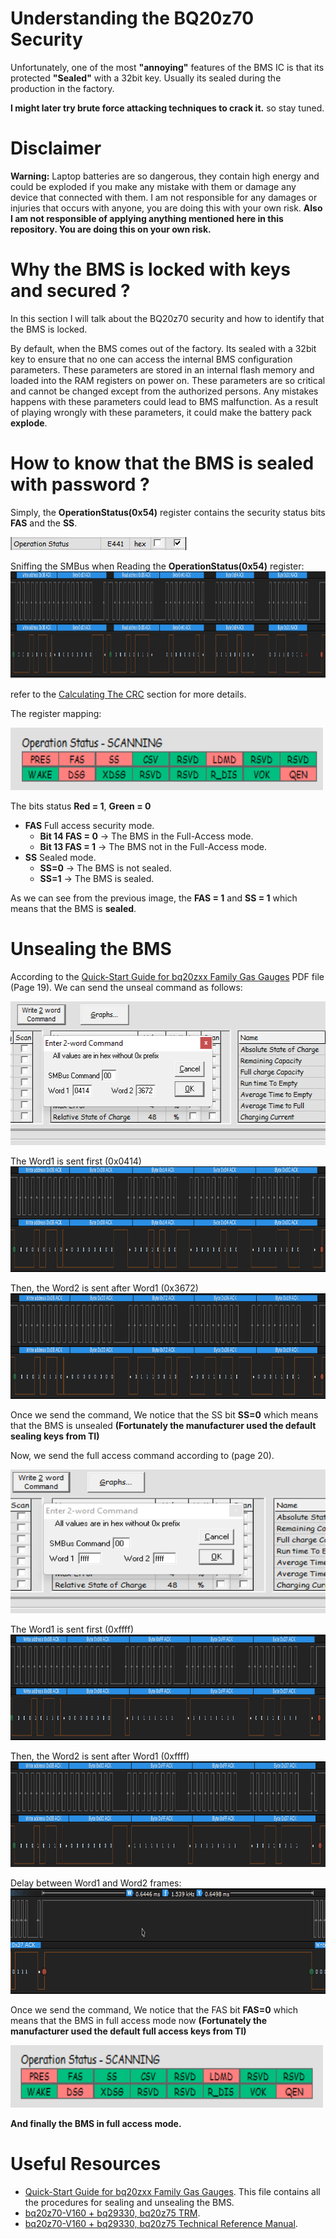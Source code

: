 # Understanding the BQ20z70 Security

Unfortunately, one of the most **"annoying"** features of the BMS IC is that its protected **"Sealed"** with a 32bit key. Usually its sealed during the production in the factory.

**I might later try brute force attacking techniques to crack it.** so stay tuned.

# Disclaimer
**Warning:** Laptop batteries are so dangerous, they contain high energy and could be exploded if you make any mistake with them or damage any device that connected with them. I am not responsible for any damages or injuries that occurs with anyone, you are doing this with your own risk.
**Also I am not responsible of applying anything mentioned here in this repository. You are doing this on your own risk.**

# Why the BMS is locked with keys and secured ?
In this section I will talk about the BQ20z70 security and how to identify that the BMS is locked.

By default, when the BMS comes out of the factory. Its sealed with a 32bit key to ensure that no one can access the internal BMS configuration parameters. These parameters are stored in an internal flash memory and loaded into the RAM registers on power on. These parameters are so critical and cannot be changed except from the authorized persons. Any mistakes happens with these parameters could lead to BMS malfunction. As a result of playing wrongly with these parameters, it could make the battery pack **explode**.

# How to know that the BMS is sealed with password ?

Simply, the **OperationStatus(0x54)** register contains the security status bits **FAS** and the **SS**.

<img src="./Pictures/OperationStatus_Sealed_Value.png" width="282" height="21">

Sniffing the SMBus when Reading the **OperationStatus(0x54)** register:
<img src="./Pictures/OperationStatus_Sniffing.png" width="1383" height="171">

refer to the [Calculating The CRC](../README.md#calculating-the-crc) section for more details.

The register mapping:

<img src="./Pictures/OperationStatus_Sealed.png" width="500" height="100">

The bits status **Red = 1**, **Green = 0**

* **FAS** Full access security mode.
    * **Bit 14 FAS = 0** &rarr; The BMS in the Full-Access mode.
    * **Bit 13 FAS = 1** &rarr; The BMS not in the Full-Access mode.
* **SS** Sealed mode.
    * **SS=0** &rarr; The BMS is not sealed.
    * **SS=1** &rarr; The BMS is sealed.

As we can see from the previous image, the **FAS = 1** and **SS = 1** which means that the BMS is **sealed**.



# Unsealing the BMS
According to the [Quick-Start Guide for bq20zxx Family Gas Gauges](https://www.ti.com/lit/an/slua421a/slua421a.pdf) PDF file (Page 19). We can send the unseal command as follows:

<img src="./Pictures/Unseal_Command.png" width="518" height="230">

The Word1 is sent first (0x0414)
<img src="./Pictures/Unseal_Sequence_Word1.png" width="1095" height="169">

Then, the Word2 is sent after Word1 (0x3672)
<img src="./Pictures/Unseal_Sequence_Word2.png" width="1095" height="169">

Once we send the command, We notice that the SS bit **SS=0** which means that the BMS is unsealed **(Fortunately the manufacturer used the default sealing keys from TI)**

Now, we send the full access command according to (page 20).

<img src="./Pictures/FullAcess_Command.png" width="518" height="230">

The Word1 is sent first (0xffff)
<img src="./Pictures/FullAccess_Sequence_Word1.png" width="1095" height="169">

Then, the Word2 is sent after Word1 (0xffff)
<img src="./Pictures/FullAccess_Sequence_Word2.png" width="1095" height="169">

Delay between Word1 and Word2 frames:
<img src="./Pictures/DelayBetween_FullAcess_Word1_Word2.png" width="1095" height="169">

Once we send the command, We notice that the FAS bit **FAS=0** which means that the BMS in full access mode now **(Fortunately the manufacturer used the default full access keys from TI)**

<img src="./Pictures/OperationStatus_FullAccess.png" width="500" height="100">

**And finally the BMS in full access mode.**

# Useful Resources
* [Quick-Start Guide for bq20zxx Family Gas Gauges](https://www.ti.com/lit/an/slua421a/slua421a.pdf). This file contains all the procedures for sealing and unsealing the BMS.
* [bq20z70-V160 + bq29330, bq20z75 TRM](https://www.ti.com/lit/pdf/sluu310).
* [bq20z70-V160 + bq29330, bq20z75 Technical Reference Manual](https://www.ti.com/lit/er/sluu265a/sluu265a.pdf).
